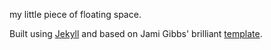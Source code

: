 my little piece of floating space.

Built using <a href="https://jekyllrb.com/">Jekyll</a> and based on Jami Gibbs' brilliant <a href="https://github.com/jamigibbs/portfolio">template</a>.